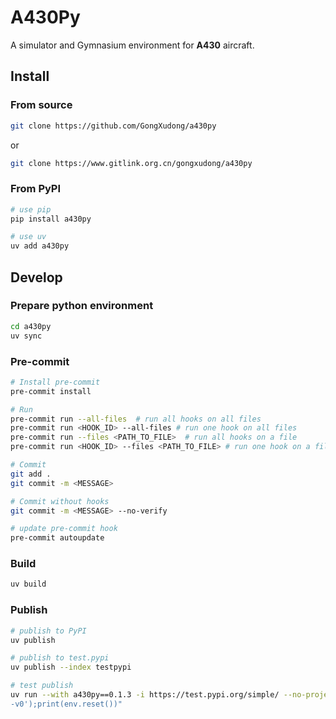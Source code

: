 # A430Py

A simulator and Gymnasium environment for **A430** aircraft.

## Install

### From source

```bash
git clone https://github.com/GongXudong/a430py
```

or

```bash
git clone https://www.gitlink.org.cn/gongxudong/a430py
```

### From PyPI

```bash
# use pip
pip install a430py

# use uv
uv add a430py
```

## Develop

### Prepare python environment

```bash
cd a430py
uv sync
```

### Pre-commit

```bash
# Install pre-commit
pre-commit install

# Run
pre-commit run --all-files  # run all hooks on all files
pre-commit run <HOOK_ID> --all-files # run one hook on all files
pre-commit run --files <PATH_TO_FILE>  # run all hooks on a file
pre-commit run <HOOK_ID> --files <PATH_TO_FILE> # run one hook on a file

# Commit
git add .
git commit -m <MESSAGE>

# Commit without hooks
git commit -m <MESSAGE> --no-verify

# update pre-commit hook
pre-commit autoupdate
```

### Build

```bash
uv build
```

### Publish

```bash
# publish to PyPI
uv publish

# publish to test.pypi
uv publish --index testpypi

# test publish
uv run --with a430py==0.1.3 -i https://test.pypi.org/simple/ --no-project -- python -c "import a430py;import gymnasium as gym;env=gym.make('A430Gym
-v0');print(env.reset())"
```
